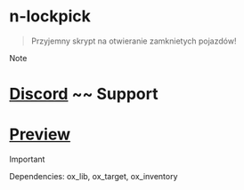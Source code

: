 # n-lockpick

> Przyjemny skrypt na otwieranie zamknietych pojazdów!

> [!NOTE]
> # [Discord](https://discord.gg/RrtHJQ4qVT)  ~~ Support
> # [Preview](https://youtu.be/SFTykdyaCyo)

> [!IMPORTANT]
> Dependencies:
> ox_lib,
> ox_target,
> ox_inventory
